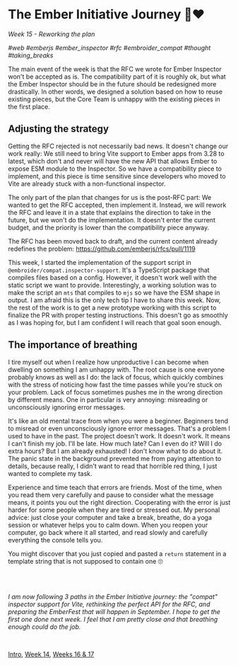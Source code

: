 # The Ember Initiative Journey 🐹❤️

_Week 15 - Reworking the plan_

_#web #emberjs #ember_inspector #rfc #embroider_compat #thought #taking_breaks_

The main event of the week is that the RFC we wrote for Ember Inspector won't be accepted as is. The compatibility part of it is roughly ok, but what the Ember Inspector should be in the future should be redesigned more drastically. In other words, we designed a solution based on how to reuse existing pieces, but the Core Team is unhappy with the existing pieces in the first place.

## Adjusting the strategy

Getting the RFC rejected is not necessarily bad news. It doesn't change our work really: We still need to bring Vite support to Ember apps from 3.28 to latest, which don't and never will have the new API that allows Ember to expose ESM module to the Inspector. So we have a compatibility piece to implement, and this piece is time sensitive since developers who moved to Vite are already stuck with a non-functional inspector.

The only part of the plan that changes for us is the post-RFC part: We wanted to get the RFC accepted, then implement it. Instead, we will rework the RFC and leave it in a state that explains the direction to take in the future, but we won't do the implementation. It doesn't enter the current budget, and the priority is lower than the compatibility piece anyway.

The RFC has been moved back to draft, and the current content already redefines the problem: https://github.com/emberjs/rfcs/pull/1119

This week, I started the implementation of the support script in `@embroider/compat.inspector-support`. It's a TypeScript package that compiles files based on a config. However, it doesn't work well with the static script we want to provide. Interestingly, a working solution was to make the script an `mts` that compiles to `mjs` so we have the ESM shape in output. I am afraid this is the only tech tip I have to share this week. Now, the rest of the work is to get a new prototype working with this script to finalize the PR with proper testing instructions. This doesn't go as smoothly as I was hoping for, but I am confident I will reach that goal soon enough.

## The importance of breathing

I tire myself out when I realize how unproductive I can become when dwelling on something I am unhappy with. The root cause is one everyone probably knows as well as I do: the lack of focus, which quickly combines with the stress of noticing how fast the time passes while you're stuck on your problem. Lack of focus sometimes pushes me in the wrong direction by different means. One in particular is very annoying: misreading or unconsciously ignoring error messages.

It's like an old mental trace from when you were a beginner. Beginners tend to misread or even unconsciously ignore error messages. That's a problem I used to have in the past. The project doesn't work. It doesn't work. It means I can't finish my job. I'll be late. How much late? Can I even do it? Will I do extra hours? But I am already exhausted! I don't know what to do about it. The panic state in the background prevented me from paying attention to details, because really, I didn't want to read that horrible red thing, I just wanted to complete my task.

Experience and time teach that errors are friends. Most of the time, when you read them very carefully and pause to consider what the message means, it points you out the right direction. Cooperating with the error is just harder for some people when they are tired or stressed out. My personal advice: just close your computer and take a break, breathe, do a yoga session or whatever helps you to calm down. When you reopen your computer, go back where it all started, and read slowly and carefully everything the console tells you.

You might discover that you just copied and pasted a `return` statement in a template string that is not supposed to contain one 🙄

<br />
<br />

_I am now following 3 paths in the Ember Initiative journey: the "compat" inspector support for Vite, rethinking the perfect API for the RFC, and preparing the EmberFest that will happen in September. I hope to get the first one done next week. I feel that I am pretty close and that breathing enough could do the job._

<br />

[Intro](https://github.com/BlueCutOfficial/BlueCutOfficial/blob/main/articles/ember-initiative-journey/intro.md),
[Week 14](https://github.com/BlueCutOfficial/BlueCutOfficial/blob/main/articles/ember-initiative-journey/week-14.md),
[Weeks 16 & 17](https://github.com/BlueCutOfficial/BlueCutOfficial/blob/main/articles/ember-initiative-journey/week-16-17.md)
